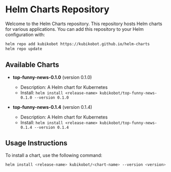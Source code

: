 # Helm Charts Repository

Welcome to the Helm Charts repository. This repository hosts Helm charts for various applications. You can add this repository to your Helm configuration with:

```bash
helm repo add kubikobot https://kubikobot.github.io/helm-charts
helm repo update
```

## Available Charts

- **top-funny-news-0.1.0** (version 0.1.0)
  - Description: A Helm chart for Kubernetes
  - Install: `helm install <release-name> kubikobot/top-funny-news-0.1.0 --version 0.1.0`

- **top-funny-news-0.1.4** (version 0.1.4)
  - Description: A Helm chart for Kubernetes
  - Install: `helm install <release-name> kubikobot/top-funny-news-0.1.4 --version 0.1.4`

## Usage Instructions
To install a chart, use the following command:

```bash
helm install <release-name> kubikobot/<chart-name> --version <version>
```
